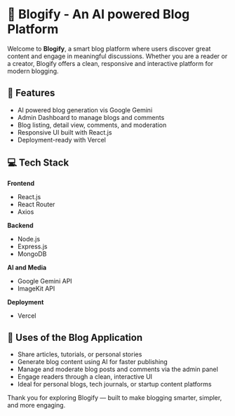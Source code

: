 # 📝 Blogify - An AI powered Blog Platform
Welcome to **Blogify**, a smart blog platform where users discover great content and engage in meaningful discussions. Whether you are a reader or a creator, Blogify offers a clean, responsive and interactive platform for modern blogging.

## 📌 Features
- AI powered blog generation vis Google Gemini
- Admin Dashboard to manage blogs and comments
- Blog listing, detail view, comments, and moderation
- Responsive UI built with React.js
- Deployment-ready with Vercel

## 💻 Tech Stack
**Frontend** 
- React.js
- React Router
- Axios
  
**Backend**
- Node.js
- Express.js
- MongoDB

**AI and Media** 
- Google Gemini API
- ImageKit API
  
**Deployment** 
- Vercel

## 🎯 Uses of the Blog Application
- Share articles, tutorials, or personal stories
- Generate blog content using AI for faster publishing
- Manage and moderate blog posts and comments via the admin panel
- Engage readers through a clean, interactive UI
- Ideal for personal blogs, tech journals, or startup content platforms

Thank you for exploring Blogify — built to make blogging smarter, simpler, and more engaging.
